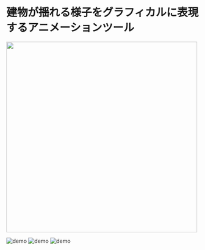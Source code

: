 # 建物が揺れる様子をグラフィカルに表現するアニメーションツール


<img src="https://user-images.githubusercontent.com/39854090/67361305-2cb45180-f5a3-11e9-8967-e430d416d52d.gif" width="500">

![demo](https://user-images.githubusercontent.com/39854090/67361305-2cb45180-f5a3-11e9-8967-e430d416d52d.gif)
![demo](https://user-images.githubusercontent.com/39854090/67361306-2cb45180-f5a3-11e9-85f0-d0c35c839e5a.gif)
![demo](https://user-images.githubusercontent.com/39854090/67361272-160dfa80-f5a3-11e9-8493-e893b6569e99.gif)


